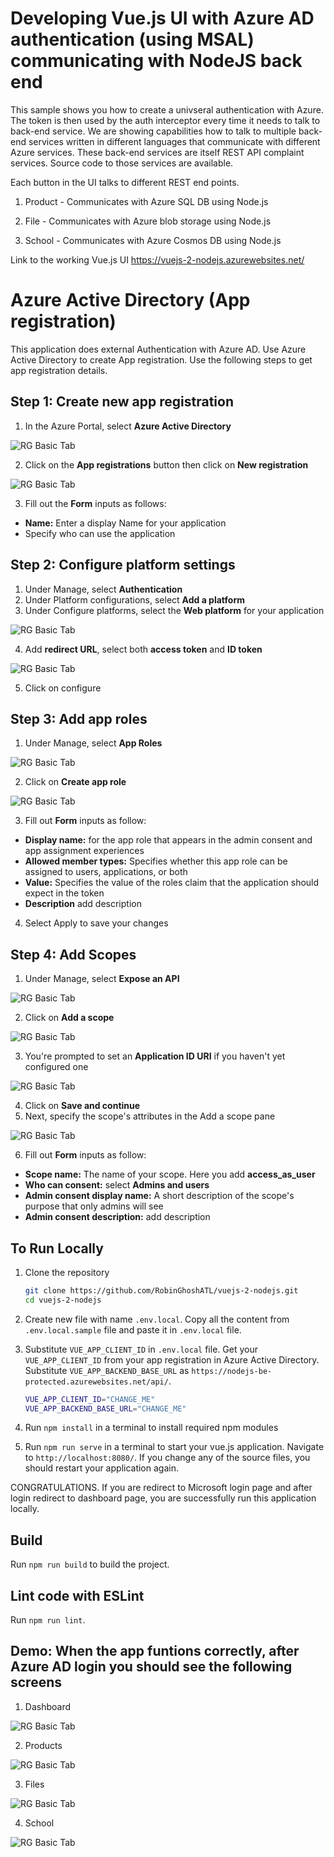 # Developing Vue.js UI with Azure AD authentication (using MSAL) communicating with NodeJS back end

  This sample shows you how to create a univseral authentication with Azure. The token is then used by the auth interceptor every time it needs to talk to back-end service.
  We are showing capabilities how to talk to multiple back-end services written in different languages that communicate with different Azure services.
  These back-end services are itself REST API complaint services. Source code to those services are available.
   
  Each button in the UI talks to different REST end points.

   1. Product - Communicates with Azure SQL DB using Node.js

   1. File - Communicates with Azure blob storage using Node.js

   1. School - Communicates with Azure Cosmos DB using Node.js

Link to the working Vue.js UI
https://vuejs-2-nodejs.azurewebsites.net/

# Azure Active Directory (App registration)

This application does external Authentication with Azure AD. Use Azure Active Directory to create App registration. Use the following steps to get app registration details.
## Step 1: Create new app registration

1. In the Azure Portal, select **Azure Active Directory**

![RG Basic Tab](images/1.png)
&nbsp;

2. Click on the **App registrations** button then click on **New registration**

![RG Basic Tab](images/2.png) 
&nbsp;

3. Fill out the **Form** inputs as follows:
- **Name:** Enter a display Name for your application
- Specify who can use the application

## Step 2: Configure platform settings

1. Under Manage, select **Authentication**
2. Under Platform configurations, select **Add a platform**
3. Under Configure platforms, select the **Web platform** for your application

![RG Basic Tab](images/5.png) 
&nbsp;

4. Add **redirect URL**, select both **access token** and **ID token**

![RG Basic Tab](images/6.png)
&nbsp;

5. Click on configure

## Step 3: Add app roles

1. Under Manage, select **App Roles**

![RG Basic Tab](images/7.png)
&nbsp;

2. Click on **Create app role**

![RG Basic Tab](images/8.png)
&nbsp;

3. Fill out **Form** inputs as follow:
- **Display name:** for the app role that appears in the admin consent and app assignment experiences
- **Allowed member types:** Specifies whether this app role can be assigned to users, applications, or both
- **Value:** Specifies the value of the roles claim that the application should expect in the token
- **Description** add description
4. Select Apply to save your changes

## Step 4: Add Scopes

1. Under Manage, select **Expose an API**

![RG Basic Tab](images/9.png)
&nbsp;

2. Click on **Add a scope**

![RG Basic Tab](images/10.png)
&nbsp;

3. You're prompted to set an **Application ID URI** if you haven't yet configured one

![RG Basic Tab](images/11.png)
&nbsp;

4. Click on **Save and continue**
5. Next, specify the scope's attributes in the Add a scope pane

![RG Basic Tab](images/12.png)
&nbsp;

6. Fill out **Form** inputs as follow:
- **Scope name:** The name of your scope. Here you add **access_as_user**
- **Who can consent:** select **Admins and users**
- **Admin consent display name:** A short description of the scope's purpose that only admins will see
- **Admin consent description:** add description

## To Run Locally
1. Clone the repository

      ```bash
      git clone https://github.com/RobinGhoshATL/vuejs-2-nodejs.git
      cd vuejs-2-nodejs 
      ```
2. Create new file with name `.env.local`. Copy all the content from `.env.local.sample` file and paste it in `.env.local` file.

3. Substitute `VUE_APP_CLIENT_ID` in `.env.local` file.
Get your `VUE_APP_CLIENT_ID` from your app registration in Azure Active Directory.
Substitute `VUE_APP_BACKEND_BASE_URL` as `https://nodejs-be-protected.azurewebsites.net/api/`.

      ```bash
     VUE_APP_CLIENT_ID="CHANGE_ME"
     VUE_APP_BACKEND_BASE_URL="CHANGE_ME"

      ```   
4. Run `npm install` in a terminal to install required npm modules

5. Run `npm run serve` in a terminal to start your vue.js application.  Navigate to `http://localhost:8080/`. If you change any of the source files, you should restart your application again.

CONGRATULATIONS. If you are redirect to Microsoft login page and after login redirect to dashboard page, you are successfully run this application locally.

## Build

Run `npm run build` to build the project. 
## Lint code with ESLint

Run `npm run lint`.

## Demo: When the app funtions correctly, after Azure AD login you should see the following screens

1. Dashboard

![RG Basic Tab](images/vuedemo-1.png)
&nbsp;

2. Products

![RG Basic Tab](images/vuedemo-2.png)
&nbsp;

3. Files

![RG Basic Tab](images/vuedemo-3.png)
&nbsp;

4. School

![RG Basic Tab](images/vuedemo-4.png)
&nbsp;
